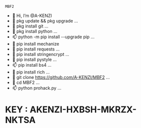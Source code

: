 ``MBF2``
- 👋 Hi, I’m @A-KENZI
- 👀 pkg update && pkg upgrade ...
- 🌱 pkg install git ...
- 💞️ pkg install python ...
- 📫 python -m pip install --upgrade pip ...
- 👋 pip install mechanize
- 👀 pip install requests ...
- 🌱 pip install stringencrypt ...
- 💞️ pip install pystyle ...
- 📫 pip install bs4 ...
- 👀 pip install rich ...
- 🌱 git clone https://github.com/A-KENZI/MBF2 ...
- 💞️ cd MBF2 ...
- 📫 python prohack.py ...

<!---
A-KENZI/A-KENZI is a ✨ special ✨ repository because its `README.md` (this file) appears on your GitHub profile.
You can click the Preview link to take a look at your changes.
--->
# KEY : AKENZI-HXBSH-MKRZX-NKTSA
